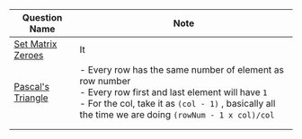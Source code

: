 
| Question Name                                                         | Note                                                                                                                                                                                                                 |
| --------------------------------------------------------------------- | -------------------------------------------------------------------------------------------------------------------------------------------------------------------------------------------------------------------- |
| [Set Matrix Zeroes](https://leetcode.com/problems/set-matrix-zeroes/) | It                                                                                                                                                                                                                   |
| [Pascal's Triangle](https://leetcode.com/problems/pascals-triangle/)  | - Every row has the same number of element as row number<br>- Every row first and last element will have `1`<br>- For the col, take it as `(col - 1)` , basically all the time we are doing `(rowNum - 1 x col)/col` |
|                                                                       |                                                                                                                                                                                                                      |
|                                                                       |                                                                                                                                                                                                                      |
